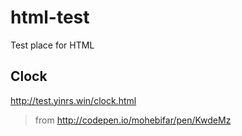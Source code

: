 # html-test
Test place for HTML

## Clock
<http://test.yinrs.win/clock.html>

> from <http://codepen.io/mohebifar/pen/KwdeMz>
